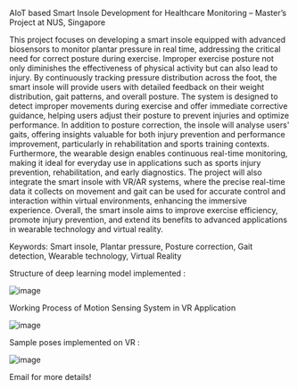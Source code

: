 AIoT based Smart Insole Development for Healthcare Monitoring – Master’s Project	at NUS, Singapore

This project focuses on developing a smart insole equipped with advanced biosensors to monitor plantar pressure in real time, addressing the critical need for correct posture during exercise. Improper exercise posture not only diminishes the effectiveness of physical activity but can also lead to injury. By continuously tracking pressure distribution across the foot, the smart insole will provide users with detailed feedback on their weight distribution, gait patterns, and overall posture. The system is designed to detect improper movements during exercise and offer immediate corrective guidance, helping users adjust their posture to prevent injuries and optimize performance.
In addition to posture correction, the insole will analyse users' gaits, offering insights valuable for both injury prevention and performance improvement, particularly in rehabilitation and sports training contexts. Furthermore, the wearable design enables continuous real-time monitoring, making it ideal for everyday use in applications such as sports injury prevention, rehabilitation, and early diagnostics. The project will also integrate the smart insole with VR/AR systems, where the precise real-time data it collects on movement and gait can be used for accurate control and interaction within virtual environments, enhancing the immersive experience. Overall, the smart insole aims to improve exercise efficiency, promote injury prevention, and extend its benefits to advanced applications in wearable technology and virtual reality.

Keywords: Smart insole, Plantar pressure, Posture correction, Gait detection, Wearable technology, Virtual Reality



Structure of deep learning model implemented :

![image](https://github.com/user-attachments/assets/fc35430c-271d-4079-b5bc-5eb5ca1f4244)


Working Process of Motion Sensing System in VR Application

![image](https://github.com/user-attachments/assets/2cb03268-016d-4398-9ca5-ab64010e7f45)


Sample poses implemented on VR : 

![image](https://github.com/user-attachments/assets/89878646-7751-4cca-a887-761cccd1b66a)


Email for more details!


